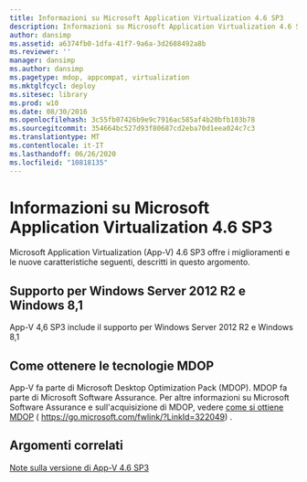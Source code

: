 ```yaml
---
title: Informazioni su Microsoft Application Virtualization 4.6 SP3
description: Informazioni su Microsoft Application Virtualization 4.6 SP3
author: dansimp
ms.assetid: a6374fb0-1dfa-41f7-9a6a-3d2688492a8b
ms.reviewer: ''
manager: dansimp
ms.author: dansimp
ms.pagetype: mdop, appcompat, virtualization
ms.mktglfcycl: deploy
ms.sitesec: library
ms.prod: w10
ms.date: 08/30/2016
ms.openlocfilehash: 3c55fb07426b9e9c7916ac585af4b20bfb103b78
ms.sourcegitcommit: 354664bc527d93f80687cd2eba70d1eea024c7c3
ms.translationtype: MT
ms.contentlocale: it-IT
ms.lasthandoff: 06/26/2020
ms.locfileid: "10818135"
---
```

# Informazioni su Microsoft Application Virtualization 4.6 SP3


Microsoft Application Virtualization (App-V) 4.6 SP3 offre i miglioramenti e le nuove caratteristiche seguenti, descritti in questo argomento.

## Supporto per Windows Server 2012 R2 e Windows 8,1


App-V 4,6 SP3 include il supporto per Windows Server 2012 R2 e Windows 8,1

## Come ottenere le tecnologie MDOP


App-V fa parte di Microsoft Desktop Optimization Pack (MDOP). MDOP fa parte di Microsoft Software Assurance. Per altre informazioni su Microsoft Software Assurance e sull'acquisizione di MDOP, vedere [come si ottiene MDOP](https://go.microsoft.com/fwlink/?LinkId=322049) ( https://go.microsoft.com/fwlink/?LinkId=322049) .

## Argomenti correlati


[Note sulla versione di App-V 4.6 SP3](app-v-46-sp3-release-notes.md)

 

 





